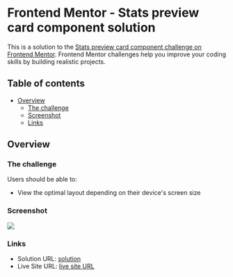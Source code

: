 # Frontend Mentor - Stats preview card component solution

This is a solution to the [Stats preview card component challenge on Frontend Mentor](https://www.frontendmentor.io/challenges/stats-preview-card-component-8JqbgoU62). Frontend Mentor challenges help you improve your coding skills by building realistic projects. 

## Table of contents

- [Overview](#overview)
  - [The challenge](#the-challenge)
  - [Screenshot](#screenshot)
  - [Links](#links)

## Overview

### The challenge

Users should be able to:

- View the optimal layout depending on their device's screen size

### Screenshot

![](./screenshot.png)

### Links

- Solution URL: [solution](https://github.com/amariliskm/FrontEnd-Mentor/tree/main/Stats%20preview%20card%20component%20main/stats-preview-card-component-main)
- Live Site URL: [live site URL](https://amariliskm.github.io/FrontEnd-Mentor/Stats%20preview%20card%20component%20main/stats-preview-card-component-main/index.html)
